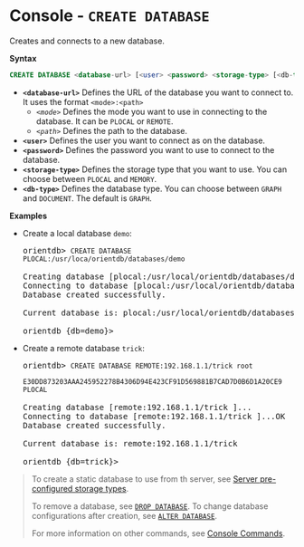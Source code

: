 # Console - `CREATE DATABASE`

Creates and connects to a new database.

**Syntax**

```sql
CREATE DATABASE <database-url> [<user> <password> <storage-type> [<db-type>]]
```

- **`<database-url>`** Defines the URL of the database you want to connect to.  It uses the format `<mode>:<path>`
  - *`<mode>`* Defines the mode you want to use in connecting to the database.  It can be `PLOCAL` or `REMOTE`.
  - *`<path>`* Defines the path to the database.  
- **`<user>`** Defines the user you want to connect as on the database.
- **`<password>`** Defines the password you want to use to connect to the database.
- **`<storage-type>`** Defines the storage type that you want to use.  You can choose between `PLOCAL` and `MEMORY`.
- **`<db-type>`** Defines the database type.  You can choose between `GRAPH` and `DOCUMENT`.  The default is `GRAPH`.

**Examples**

- Create a local database `demo`:

  <pre>
  orientdb> <code class="lang-sql userinput">CREATE DATABASE PLOCAL:/usr/loca/orientdb/databases/demo</code>

  Creating database [plocal:/usr/local/orientdb/databases/demo]...
  Connecting to database [plocal:/usr/local/orientdb/databases/demo]...OK
  Database created successfully.

  Current database is: plocal:/usr/local/orientdb/databases/demo

  orientdb {db=demo}>
  </pre>

- Create a remote database `trick`:

  <pre>
  orientdb> <code class='lang-sql userinput'>CREATE DATABASE REMOTE:192.168.1.1/trick root 
            E30DD873203AAA245952278B4306D94E423CF91D569881B7CAD7D0B6D1A20CE9 PLOCAL</code>

  Creating database [remote:192.168.1.1/trick ]...
  Connecting to database [remote:192.168.1.1/trick ]...OK
  Database created successfully.

  Current database is: remote:192.168.1.1/trick

  orientdb {db=trick}>
  </pre>


>To create a static database to use from th server, see [Server pre-configured storage types](DB-Server.md#storages).
>
>To remove a database, see [`DROP DATABASE`](Console-Command-Drop-Database.md).  To change database configurations after creation, see [`ALTER DATABASE`](SQL-Alter-Database.md).
>
>For more information on other commands, see [Console Commands](Console-Commands.md).
